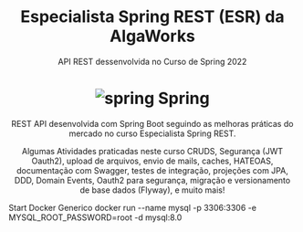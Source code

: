 <h1 align="center">Especialista Spring REST (ESR) da AlgaWorks </h1>

<p align="center">API REST dessenvolvida no Curso de Spring 2022</p>

<h1 align="center"> <img class="ml-4 w-8 h-8 sm:w-10 sm:h-10" src="https://www.vectorlogo.zone/logos/springio/springio-icon.svg" alt="spring">
<a > Spring</a> </h1>
<p align="center">REST API desenvolvida com Spring Boot seguindo as melhoras práticas do mercado no curso Especialista Spring REST.</p>

<p align="center"> Algumas Atividades praticadas neste curso CRUDS, Segurança (JWT Oauth2), upload de arquivos, envio de mails, caches, HATEOAS,
documentação com Swagger, testes de integração, projeções com JPA, DDD, Domain Events, Oauth2 para segurança, 
migração e versionamento de base dados (Flyway), e muito mais!</p>
Start Docker Generico  docker run --name mysql -p 3306:3306 -e MYSQL_ROOT_PASSWORD=root -d mysql:8.0 




